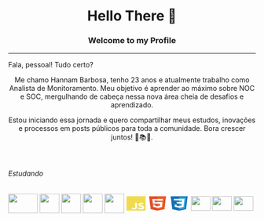<div align="center"> 
  <h1 >Hello There 🖖</h1>
  <h3 >Welcome to my Profile</h3>  
  <hr>
  <p align="justify">Fala, pessoal! Tudo certo?

Me chamo Hannam Barbosa, tenho 23 anos e atualmente trabalho como Analista de Monitoramento. Meu objetivo é aprender ao máximo sobre NOC e SOC, mergulhando de cabeça nessa nova área cheia de desafios e aprendizado.

Estou iniciando essa jornada e quero compartilhar meus estudos, inovações e processos em posts públicos para toda a comunidade. Bora crescer juntos! 🚀📚🤓.</p>
</div>

<div><br>
  <h6>Estudando</h6>
  <img align="center" height="40" width="60" src="https://upload.wikimedia.org/wikipedia/commons/b/bf/Zabbix_logo.png">
  <img align="center" height="40" width="40" src="https://github.com/user-attachments/assets/06b2c2ed-8b0f-43ba-8c64-0c59ad5a261f">
  <img align="center" height="40" width="40" src="https://github.com/user-attachments/assets/b9f72a6d-3853-4143-a014-0c0a6583f484">
  <img align="center" height="40" width="40" src="https://img.icons8.com/?size=100&id=9uVrNMu3Zx1K&format=png&color=000000">
  <img align="center" height="40" width="40" src="https://img.icons8.com/?size=100&id=fUGx53gD9Jof&format=png&color=000000">
  <img align="center" height="30" width="40" src="https://raw.githubusercontent.com/devicons/devicon/master/icons/javascript/javascript-plain.svg">
  <img align="center" height="30" width="40" src="https://raw.githubusercontent.com/devicons/devicon/master/icons/html5/html5-original.svg">
  <img align="center" height="30" width="40" src="https://raw.githubusercontent.com/devicons/devicon/master/icons/css3/css3-original.svg">
  <img align="center" height="30" width="40" src="https://cdn.jsdelivr.net/gh/devicons/devicon/icons/bootstrap/bootstrap-original-wordmark.svg" /> 
  <img align="center" height="30" width="40" src="https://cdn.jsdelivr.net/gh/devicons/devicon/icons/mysql/mysql-original.svg"/> 
  <img align="center" height="30" width="40" src="https://cdn.jsdelivr.net/gh/devicons/devicon/icons/php/php-original.svg" />      
</div>
